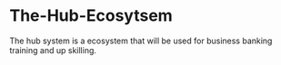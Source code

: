 # The-Hub-Ecosytsem
The hub system is a ecosystem that will be used for business banking training and up skilling.
